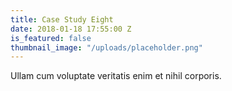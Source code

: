 ```yaml
---
title: Case Study Eight
date: 2018-01-18 17:55:00 Z
is_featured: false
thumbnail_image: "/uploads/placeholder.png"
---
```


Ullam cum voluptate veritatis enim et nihil corporis.